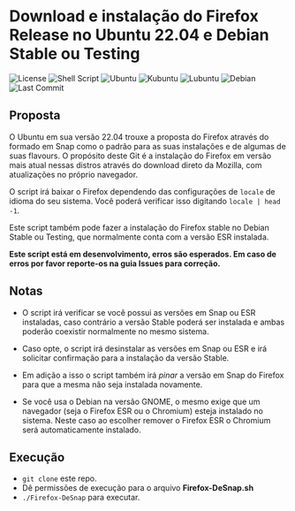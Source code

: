 # Download e instalação do Firefox Release no Ubuntu 22.04 e Debian Stable ou Testing

![License](https://img.shields.io/badge/License-GPLv3-blue.svg?style=for-the-badge)
![Shell Script](https://img.shields.io/badge/Shell_Script-121011?style=for-the-badge&logo=gnu-bash&logoColor=white)
![Ubuntu](https://img.shields.io/badge/Ubuntu-E95420?style=for-the-badge&logo=ubuntu&logoColor=white) 
![Kubuntu](https://img.shields.io/badge/-KUbuntu-%230079C1?style=for-the-badge&logo=kubuntu&logoColor=white)
![Lubuntu](https://img.shields.io/badge/-Lubuntu-%230065C2?style=for-the-badge&logo=lubuntu&logoColor=white)
![Debian](https://img.shields.io/badge/Debian-A81D33?style=for-the-badge&logo=debian&logoColor=white)
![Last Commit](https://img.shields.io/github/last-commit/ciro-mota/firefox-desnap?style=for-the-badge)

## Proposta

O Ubuntu em sua versão 22.04 trouxe a proposta do Firefox através do formado em Snap como o padrão para as suas instalações e de algumas de suas flavours. O propósito deste Git é a instalação do Firefox em versão mais atual nessas distros através do download direto da Mozilla, com atualizações no próprio navegador.

O script irá baixar o Firefox dependendo das configurações de `locale` de idioma do seu sistema. Você poderá verificar isso digitando `locale | head -1`.

Este script também pode fazer a instalação do Firefox stable no Debian Stable ou Testing, que normalmente conta com a versão ESR instalada.

**Este script está em desenvolvimento, erros são esperados. Em caso de erros por favor reporte-os na guia Issues para correção.**

## Notas

- O script irá verificar se você possui as versões em Snap ou ESR instaladas, caso contrário a versão Stable poderá ser instalada e ambas poderão coexistir normalmente no mesmo sistema.

- Caso opte, o script irá desinstalar as versões em Snap ou ESR e irá solicitar confirmação para a instalação da versão Stable.

- Em adição a isso o script também irá _pinar_ a versão em Snap do Firefox para que a mesma não seja instalada novamente.

- Se você usa o Debian na versão GNOME, o mesmo exige que um navegador (seja o Firefox ESR ou o Chromium) esteja instalado no sistema. Neste caso ao escolher remover o Firefox ESR o Chromium será automaticamente instalado.

## Execução

- `git clone` este repo.
- Dê permissões de execução para o arquivo **Firefox-DeSnap.sh**
- `./Firefox-DeSnap` para executar.